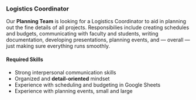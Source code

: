 ### Logistics Coordinator

Our **Planning Team** is looking for a Logistics Coordinator to aid in planning out the fine details of all projects. Responsibilies include creating schedules and budgets, communicating with faculty and students, writing documentation, developing presentations, planning events, and — overall — just making sure everything runs smoothly.

#### Required Skills

- Strong interpersonal communication skills
- Organized and **detail-oriented** mindset
- Experience with scheduling and budgeting in Google Sheets
- Experience with planning events, small and large